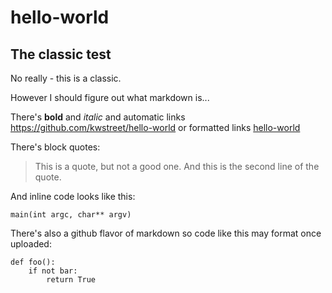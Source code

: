# hello-world
## The classic test

No really - this is a classic.

However I should figure out what markdown is...

There's **bold** and *italic*
and automatic links https://github.com/kwstreet/hello-world
or formatted links [hello-world](https://github.com/kwstreet/hello-world)

There's block quotes:
> This is a quote, but not a good one.
> And this is the second line of the quote.

And inline code looks like this:

`main(int argc, char** argv)`

There's also a github flavor of markdown so code like this may format once uploaded:

    def foo():
        if not bar:
            return True

